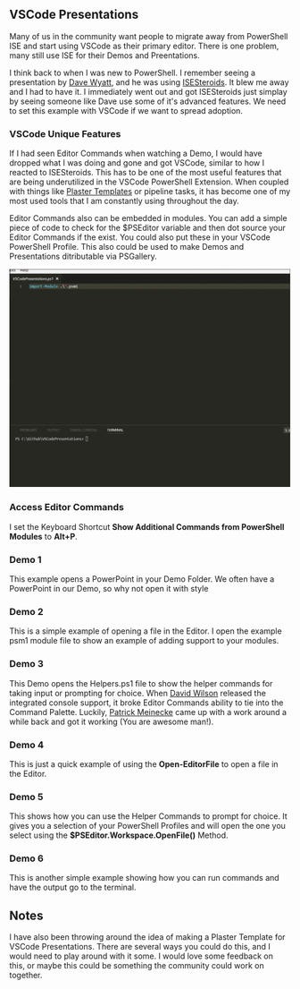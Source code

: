 ## VSCode Presentations

Many of us in the community want people to migrate away from PowerShell ISE and start using VSCode as their primary editor. There is one problem, many still use ISE for their Demos and Preentations.

I think back to when I was new to PowerShell. I remember seeing a presentation by [Dave Wyatt](https://twitter.com/MSH_Dave), and he was using [ISESteroids](http://www.powertheshell.com/isesteroids/). It blew me away and I had to have it. I immediately went out and got ISESteroids just simplay by seeing someone like Dave use some of it's advanced features. We need to set this example with VSCode if we want to spread adoption.

### VSCode Unique Features

If I had seen Editor Commands when watching a Demo, I would have dropped what I was doing and gone and got VSCode, similar to how I reacted to ISESteroids. This has to be one of the most useful features that are being underutilized in the VSCode PowerShell Extension. When coupled with things like [Plaster Templates](https://github.com/PowerShell/Plaster) or pipeline tasks, it has become one of my most used tools that I am constantly using throughout the day.

Editor Commands also can be embedded in modules. You can add a simple piece of code to check for the $PSEditor variable and then dot source your Editor Commands if the exist. You could also put these in your VSCode PowerShell Profile. This also could be used to make Demos and Presentations ditributable via PSGallery.

![Demo](https://github.com/gerane/VSCodePresentations/blob/master/Images/Demo.gif)

### Access Editor Commands

I set the Keyboard Shortcut **Show Additional Commands from PowerShell Modules** to **Alt+P**.

### Demo 1

This example opens a PowerPoint in your Demo Folder. We often have a PowerPoint in our Demo, so why not open it with style

### Demo 2

This is a simple example of opening a file in the Editor. I open the example psm1 module file to show an example of adding support to your modules.

### Demo 3

This Demo opens the Helpers.ps1 file to show the helper commands for taking input or prompting for choice. When [David Wilson](https://twitter.com/daviwil) released the integrated console support, it broke Editor Commands ability to tie into the Command Palette. Luckily, [Patrick Meinecke](https://twitter.com/SeeminglyScienc) came up with a work around a while back and got it working (You are awesome man!).

### Demo 4

This is just a quick example of using the **Open-EditorFile** to open a file in the Editor.

### Demo 5

This shows how you can use the Helper Commands to prompt for choice. It gives you a selection of your PowerShell Profiles and will open the one you select using the **$PSEditor.Workspace.OpenFile()** Method.

### Demo 6

This is another simple example showing how you can run commands and have the output go to the terminal.

## Notes

I have also been throwing around the idea of making a Plaster Template for VSCode Presentations. There are several ways you could do this, and I would need to play around with it some. I would love some feedback on this, or maybe this could be something the community could work on together.